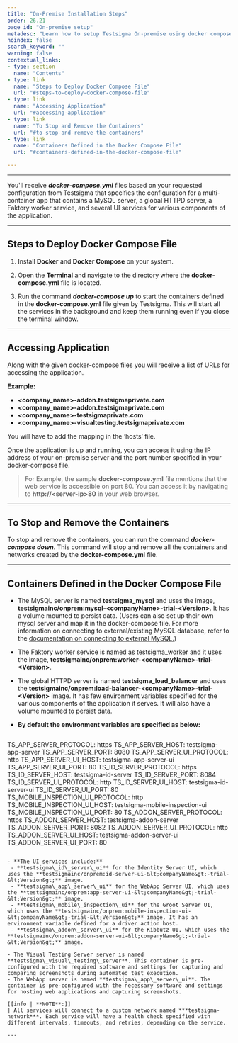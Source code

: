 ```yaml
---
title: "On-Premise Installation Steps"
order: 26.21
page_id: "On-premise setup"
metadesc: "Learn how to setup Testsigma On-premise using docker compose file | Steps to Deploy Docker Compose File for Testsigma's on-prem setup"
noindex: false
search_keyword: ""
warning: false
contextual_links:
- type: section
  name: "Contents"
- type: link
  name: "Steps to Deploy Docker Compose File"
  url: "#steps-to-deploy-docker-compose-file"
- type: link
  name: "Accessing Application"
  url: "#accessing-application"
- type: link
  name: "To Stop and Remove the Containers"
  url: "#to-stop-and-remove-the-containers"
- type: link
  name: "Containers Defined in the Docker Compose File"
  url: "#containers-defined-in-the-docker-compose-file"

---
```


---

You'll receive ***docker-compose.yml*** files based on your requested configuration from Testsigma that specifies the configuration for a multi-container app that contains a MySQL server, a global HTTPD server, a Faktory worker service, and several UI services for various components of the application.

---

## **Steps to Deploy Docker Compose File**

1. Install **Docker** and **Docker Compose** on your system.

2. Open the **Terminal** and navigate to the directory where the **docker-compose.yml** file is located.

3. Run the command ***docker-compose up***  to start the containers defined in the **docker-compose.yml** file given by Testsigma. This will start all the services in the background and keep them running even if you close the terminal window.


---

## **Accessing Application**

Along with the given docker-compose files you will receive a list of URLs for accessing the application.

**Example:** <br>
- **<company\_name>-addon.testsigmaprivate.com** 
- **<company\_name>-addon.testsigmaprivate.com** 
- **<company\_name>-testsigmaprivate.com**
- **<company\_name>-visualtesting.testsigmaprivate.com**

You will have to add the mapping in the ‘hosts’ file.

Once the application is up and running, you can access it using the IP address of your on-premise server and the port number specified in your docker-compose file.

> For Example, the sample **docker-compose.yml** file mentions that the web service is accessible on port 80. You can access it by navigating to **http://&lt;server-ip&gt;80** in your web browser.

---


## **To Stop and Remove the Containers**
To stop and remove the containers, you can run the command ***docker-compose down***.  This command will stop and remove all the containers and networks created by the **docker-compose.yml** file.

---


## **Containers Defined in the Docker Compose File**

- The MySQL server is named **testsigma\_mysql** and uses the image, **testsigmainc/onprem:mysql-&lt;companyName&gt;-trial-&lt;Version&gt;**. It has a volume mounted to persist data. (Users can also  set up their own mysql server and map it in the docker-compose file. For more information on connecting to external/existing MySQL database, refer to the [documentation on connecting to external MySQL.](https://testsigma.com/docs/open-source-docs/docker/#connecting-to-external-mysql))
- The Faktory worker service is named as testsigma_worker and it uses the image,  **testsigmainc/onprem:worker-&lt;companyName&gt;-trial-&lt;Version&gt;**.
- The global HTTPD server is named **testsigma\_load\_balancer** and uses the **testsigmainc/onprem:load-balancer-&lt;companyName&gt;-trial-&lt;Version&gt;** image. It has few environment variables specified for the various components of the application it serves. It will also have a volume mounted to persist data.

- **By default the environment variables are specified as below:**

    ```
TS_APP_SERVER_PROTOCOL: https
      TS_APP_SERVER_HOST: testsigma-app-server
      TS_APP_SERVER_PORT: 8080
      TS_APP_SERVER_UI_PROTOCOL: http
      TS_APP_SERVER_UI_HOST: testsigma-app-server-ui
      TS_APP_SERVER_UI_PORT: 80
      TS_ID_SERVER_PROTOCOL: https
      TS_ID_SERVER_HOST: testsigma-id-server
      TS_ID_SERVER_PORT: 8084
      TS_ID_SERVER_UI_PROTOCOL: http
      TS_ID_SERVER_UI_HOST: testsigma-id-server-ui
      TS_ID_SERVER_UI_PORT: 80
      TS_MOBILE_INSPECTION_UI_PROTOCOL: http
      TS_MOBILE_INSPECTION_UI_HOST: testsigma-mobile-inspection-ui
      TS_MOBILE_INSPECTION_UI_PORT: 80
      TS_ADDON_SERVER_PROTOCOL: https
      TS_ADDON_SERVER_HOST: testsigma-addon-server
      TS_ADDON_SERVER_PORT: 8082
      TS_ADDON_SERVER_UI_PROTOCOL: http
      TS_ADDON_SERVER_UI_HOST: testsigma-addon-server-ui
      TS_ADDON_SERVER_UI_PORT: 80
   ```

- **The UI services include:** 
    - **testsigma\_id\_server\_ui** for the Identity Server UI, which uses the **testsigmainc/onprem:id-server-ui-&lt;companyName&gt;-trial-&lt;Version&gt;** image.
    - **testsigma\_app\_server\_ui** for the WebApp Server UI, which uses the **testsigmainc/onprem:app-server-ui-&lt;companyName&gt;-trial-&lt;Version&gt;** image.
    - **testsigma\_mobile\_inspection\_ui** for the Groot Server UI, which uses the **testsigmainc/onprem:mobile-inspection-ui-&lt;companyName&gt;-trial-&lt;Version&gt;** image. It has an environment variable defined for a driver action host.
    - **testsigma\_addon\_server\_ui** for the Kibbutz UI, which uses the **testsigmainc/onprem:addon-server-ui-&lt;companyName&gt;-trial-&lt;Version&gt;** image.

- The Visual Testing Server server is named **testsigma\_visual\_testing\_server**. This container is pre-configured with the required software and settings for capturing and comparing screenshots during automated test execution.
- The WebApp server is named **testsigma\_app\_server\_ui**. The container is pre-configured with the necessary software and settings for hosting web applications and capturing screenshots.

[[info | **NOTE**:]]
| All services will connect to a custom network named ***testsigma-network***. Each service will have a health check specified with different intervals, timeouts, and retries, depending on the service.

---
